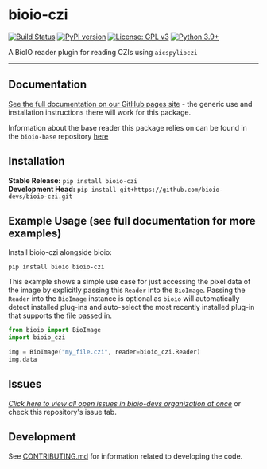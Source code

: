 # bioio-czi

[![Build Status](https://github.com/bioio-devs/bioio-czi/actions/workflows/ci.yml/badge.svg)](https://github.com/bioio-devs/bioio-czi/actions)
[![PyPI version](https://badge.fury.io/py/bioio-czi.svg)](https://badge.fury.io/py/bioio-czi)
[![License: GPL v3](https://img.shields.io/badge/License-GPLv3-blue.svg)](https://www.gnu.org/licenses/gpl-3.0)
[![Python 3.9+](https://img.shields.io/badge/python-3.9,3.10,3.11-blue.svg)](https://www.python.org/downloads/release/python-390/)

A BioIO reader plugin for reading CZIs using `aicspylibczi`

---


## Documentation

[See the full documentation on our GitHub pages site](https://bioio-devs.github.io/bioio/OVERVIEW.html) - the generic use and installation instructions there will work for this package.

Information about the base reader this package relies on can be found in the `bioio-base` repository [here](https://github.com/bioio-devs/bioio-base)

## Installation

**Stable Release:** `pip install bioio-czi`<br>
**Development Head:** `pip install git+https://github.com/bioio-devs/bioio-czi.git`

## Example Usage (see full documentation for more examples)

Install bioio-czi alongside bioio:

`pip install bioio bioio-czi`


This example shows a simple use case for just accessing the pixel data of the image
by explicitly passing this `Reader` into the `BioImage`. Passing the `Reader` into
the `BioImage` instance is optional as `bioio` will automatically detect installed
plug-ins and auto-select the most recently installed plug-in that supports the file
passed in.
```python
from bioio import BioImage
import bioio_czi

img = BioImage("my_file.czi", reader=bioio_czi.Reader)
img.data
```

## Issues
[_Click here to view all open issues in bioio-devs organization at once_](https://github.com/search?q=user%3Abioio-devs+is%3Aissue+is%3Aopen&type=issues&ref=advsearch) or check this repository's issue tab.


## Development

See [CONTRIBUTING.md](CONTRIBUTING.md) for information related to developing the code.
